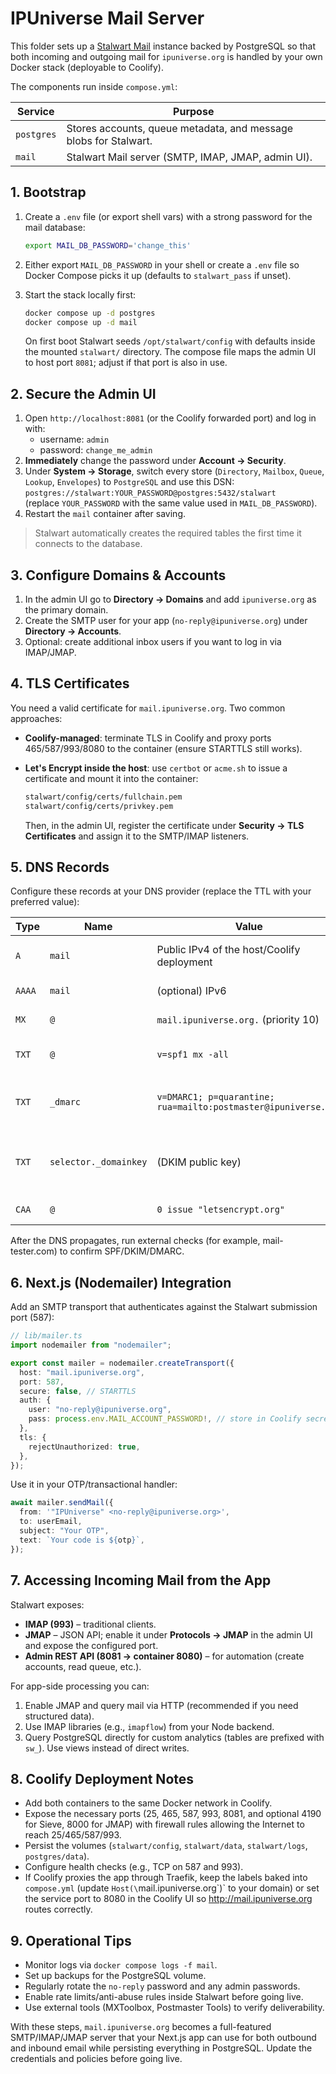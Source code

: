 # IPUniverse Mail Server

This folder sets up a [Stalwart Mail](https://www.stalw.art/) instance backed by PostgreSQL so that both incoming and outgoing mail for `ipuniverse.org` is handled by your own Docker stack (deployable to Coolify).

The components run inside `compose.yml`:

| Service    | Purpose                                                          |
| ---------- | ---------------------------------------------------------------- |
| `postgres` | Stores accounts, queue metadata, and message blobs for Stalwart. |
| `mail`     | Stalwart Mail server (SMTP, IMAP, JMAP, admin UI).               |

## 1. Bootstrap

1. Create a `.env` file (or export shell vars) with a strong password for the mail database:

   ```bash
   export MAIL_DB_PASSWORD='change_this'
   ```

2. Either export `MAIL_DB_PASSWORD` in your shell or create a `.env` file so Docker Compose picks it up (defaults to `stalwart_pass` if unset).
3. Start the stack locally first:

   ```bash
   docker compose up -d postgres
   docker compose up -d mail
   ```

   On first boot Stalwart seeds `/opt/stalwart/config` with defaults inside the mounted `stalwart/` directory.
   The compose file maps the admin UI to host port `8081`; adjust if that port is also in use.

## 2. Secure the Admin UI

1. Open `http://localhost:8081` (or the Coolify forwarded port) and log in with:
   - username: `admin`
   - password: `change_me_admin`
2. **Immediately** change the password under **Account → Security**.
3. Under **System → Storage**, switch every store (`Directory`, `Mailbox`, `Queue`, `Lookup`, `Envelopes`) to `PostgreSQL` and use this DSN:  
   `postgres://stalwart:YOUR_PASSWORD@postgres:5432/stalwart`  
   (replace `YOUR_PASSWORD` with the same value used in `MAIL_DB_PASSWORD`).
4. Restart the `mail` container after saving.

> Stalwart automatically creates the required tables the first time it connects to the database.

## 3. Configure Domains & Accounts

1. In the admin UI go to **Directory → Domains** and add `ipuniverse.org` as the primary domain.
2. Create the SMTP user for your app (`no-reply@ipuniverse.org`) under **Directory → Accounts**.
3. Optional: create additional inbox users if you want to log in via IMAP/JMAP.

## 4. TLS Certificates

You need a valid certificate for `mail.ipuniverse.org`. Two common approaches:

- **Coolify-managed**: terminate TLS in Coolify and proxy ports 465/587/993/8080 to the container (ensure STARTTLS still works).
- **Let's Encrypt inside the host**: use `certbot` or `acme.sh` to issue a certificate and mount it into the container:

  ```bash
  stalwart/config/certs/fullchain.pem
  stalwart/config/certs/privkey.pem
  ```

  Then, in the admin UI, register the certificate under **Security → TLS Certificates** and assign it to the SMTP/IMAP listeners.

## 5. DNS Records

Configure these records at your DNS provider (replace the TTL with your preferred value):

| Type   | Name                  | Value                                                          | Notes                                               |
| ------ | --------------------- | -------------------------------------------------------------- | --------------------------------------------------- |
| `A`    | `mail`                | Public IPv4 of the host/Coolify deployment                     | Required for MX and PTR matching.                   |
| `AAAA` | `mail`                | (optional) IPv6                                                | Needed if your host has IPv6.                       |
| `MX`   | `@`                   | `mail.ipuniverse.org.` (priority 10)                           | Routes inbound mail.                                |
| `TXT`  | `@`                   | `v=spf1 mx -all`                                               | Allows your server to send mail.                    |
| `TXT`  | `_dmarc`              | `v=DMARC1; p=quarantine; rua=mailto:postmaster@ipuniverse.org` | Tune policy once reputation is stable.              |
| `TXT`  | `selector._domainkey` | (DKIM public key)                                              | Generate inside Stalwart under **Security → DKIM**. |
| `CAA`  | `@`                   | `0 issue "letsencrypt.org"`                                    | Optional but recommended.                           |

After the DNS propagates, run external checks (for example, mail-tester.com) to confirm SPF/DKIM/DMARC.

## 6. Next.js (Nodemailer) Integration

Add an SMTP transport that authenticates against the Stalwart submission port (587):

```ts
// lib/mailer.ts
import nodemailer from "nodemailer";

export const mailer = nodemailer.createTransport({
  host: "mail.ipuniverse.org",
  port: 587,
  secure: false, // STARTTLS
  auth: {
    user: "no-reply@ipuniverse.org",
    pass: process.env.MAIL_ACCOUNT_PASSWORD!, // store in Coolify secrets
  },
  tls: {
    rejectUnauthorized: true,
  },
});
```

Use it in your OTP/transactional handler:

```ts
await mailer.sendMail({
  from: '"IPUniverse" <no-reply@ipuniverse.org>',
  to: userEmail,
  subject: "Your OTP",
  text: `Your code is ${otp}`,
});
```

## 7. Accessing Incoming Mail from the App

Stalwart exposes:

- **IMAP (993)** – traditional clients.
- **JMAP** – JSON API; enable it under **Protocols → JMAP** in the admin UI and expose the configured port.
- **Admin REST API (8081 → container 8080)** – for automation (create accounts, read queue, etc.).

For app-side processing you can:

1. Enable JMAP and query mail via HTTP (recommended if you need structured data).
2. Use IMAP libraries (e.g., `imapflow`) from your Node backend.
3. Query PostgreSQL directly for custom analytics (tables are prefixed with `sw_`). Use views instead of direct writes.

## 8. Coolify Deployment Notes

- Add both containers to the same Docker network in Coolify.
- Expose the necessary ports (25, 465, 587, 993, 8081, and optional 4190 for Sieve, 8000 for JMAP) with firewall rules allowing the Internet to reach 25/465/587/993.
- Persist the volumes (`stalwart/config`, `stalwart/data`, `stalwart/logs`, `postgres/data`).
- Configure health checks (e.g., TCP on 587 and 993).
- If Coolify proxies the app through Traefik, keep the labels baked into `compose.yml` (update `Host(\`mail.ipuniverse.org\`)` to your domain) or set the service port to 8080 in the Coolify UI so <http://mail.ipuniverse.org> routes correctly.

## 9. Operational Tips

- Monitor logs via `docker compose logs -f mail`.
- Set up backups for the PostgreSQL volume.
- Regularly rotate the `no-reply` password and any admin passwords.
- Enable rate limits/anti-abuse rules inside Stalwart before going live.
- Use external tools (MXToolbox, Postmaster Tools) to verify deliverability.

With these steps, `mail.ipuniverse.org` becomes a full-featured SMTP/IMAP/JMAP server that your Next.js app can use for both outbound and inbound email while persisting everything in PostgreSQL. Update the credentials and policies before going live.
